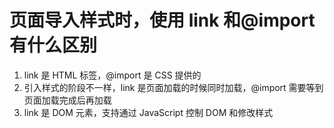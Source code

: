# 页面导入样式时，使用 link 和@import 有什么区别

1. link 是 HTML 标签，@import 是 CSS 提供的
2. 引入样式的阶段不一样，link 是页面加载的时候同时加载，@import 需要等到页面加载完成后再加载
3. link 是 DOM 元素，支持通过 JavaScript 控制 DOM 和修改样式
